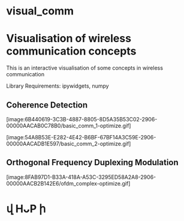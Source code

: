 # visual_comm

# Visualisation of wireless communication concepts


This is an interactive visualisation of some concepts in wireless communication

Library Requirements: ipywidgets, numpy

## Coherence Detection
[image:6B440619-3C3B-4887-8805-8D5A35B53C02-2906-00000AACAB0C78B0/basic_comm_1-optimize.gif]

[image:54A8B53E-E282-4E42-B6BF-67BF14A3C59E-2906-00000AACADB1E597/basic_comm_2-optimize.gif]

## Orthogonal Frequency Duplexing Modulation

[image:8FAB97D1-B33A-418A-A53C-3295ED58A2A8-2906-00000AACB2B142E6/ofdm_complex-optimize.gif]



#  վ HᴗP ի